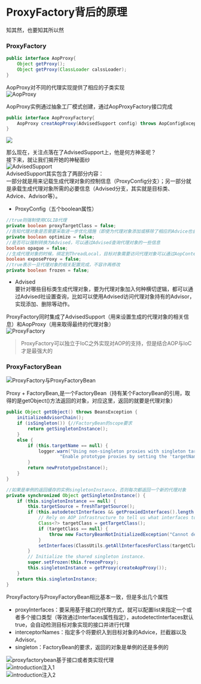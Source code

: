 # ProxyFactory背后的原理  
知其然，也要知其所以然  
### ProxyFactory
```java
public interface AopProxy{
    Object getProxy();
    Object getProxy(ClassLoader calssLoader);
}
```
AopProxy对不同的代理实现提供了相应的子类实现  
![AopProxy](./Image/003/AopProxy.png)  

AopProxy实例通过抽象工厂模式创建，通过AopProxyFactory接口完成  
```java
public interface AopProxyFactory{
    AopProxy creatAopProxy(AdvisedSupport config) throws AopConfigException;//根据AdvisedSupport确定生成什么类型的AopProxy，实际交给DefaultAopProxyFactory实现
}
```
![ ](./Image/003/AopProxyFactory.png)

那么现在，关注点落在了AdvisedSupport上，他是何方神圣呢？  
接下来，就让我们揭开她的神秘面纱  
![AdvisedSupport](./Image/003/AdvisedSupport.png)  
AdvisedSupport其实包含了两部分内容：  
一部分就是用来记载生成代理对象的控制信息（ProxyConfig分支）；另一部分就是承载生成代理对象所需的必要信息（Advised分支，其实就是目标类、Advice、Advisor等）。  

- ProxyConfig（五个boolean属性）  
```java
//true则强制使用CGLIB代理
private boolean proxyTargetClass = false;
//告知代理对象是否需要采取进一步优化措施（即使为代理对象添加或移除了相应的Advice也会被忽略），true则强制使用CGLIB代理
private boolean optimize = false;
//是否可以强制转换为Advised，可以通过Advised查询代理对象的一些信息
boolean opaque = false;
//生成代理对象的时候，绑定到ThreadLocal，目标对象需要访问代理对象可以通过AopContext.currentProxy取得
boolean exposeProxy = false;
//true表示一旦代理对象的相关配置完成，不容许再修改
private boolean frozen = false;
```
- Advised  
要针对哪些目标类生成代理对象，要为代理对象加入何种横切逻辑，都可以通过Advised社设置查询，比如可以使用Advised访问代理对象持有的Advisor，实现添加、删除等动作。

ProxyFactory同时集成了AdvisedSupport（用来设置生成的代理对象的相关信息）和AopProxy（用来取得最终的代理对象）  
![ProxyFactory](./Image/003/ProxyFactory.png)  

>ProxyFactory可以独立于IoC之外实现对AOP的支持，但是结合AOP与IoC才是最强大的  

### ProxyFactoryBean  
![ProxyFactory与ProxyFactoryBean](./Image/003/ProxyFactoryBean.png)  

Proxy + FactoryBean,是一个FactoryBean（持有某个FactoryBean的引用，取得的是getObject()方法返回的对象，对应这里，返回的就要是代理对象）   

```java
public Object getObject() throws BeansException {
    initializeAdvisorChain();
    if (isSingleton()) {//FactoryBean的scope要求
        return getSingletonInstance();
    }
    else {
        if (this.targetName == null) {
            logger.warn("Using non-singleton proxies with singleton targets is often undesirable. " +
                    "Enable prototype proxies by setting the 'targetName' property.");
        }
        return newPrototypeInstance();
    }
}

//如果是单例的返回缓存的实例singletonInstance，否则每次都返回一个新的代理对象
private synchronized Object getSingletonInstance() {
    if (this.singletonInstance == null) {
        this.targetSource = freshTargetSource();
        if (this.autodetectInterfaces && getProxiedInterfaces().length == 0 && !isProxyTargetClass()) {
            // Rely on AOP infrastructure to tell us what interfaces to proxy.
            Class<?> targetClass = getTargetClass();
            if (targetClass == null) {
                throw new FactoryBeanNotInitializedException("Cannot determine target class for proxy");
            }
            setInterfaces(ClassUtils.getAllInterfacesForClass(targetClass, this.proxyClassLoader));
        }
        // Initialize the shared singleton instance.
        super.setFrozen(this.freezeProxy);
        this.singletonInstance = getProxy(createAopProxy());
    }
    return this.singletonInstance;
}
```

ProxyFactory与ProxyFactoryBean相比基本一致，但是多出几个属性  
- proxyInterfaces：要采用基于接口的代理方式，就可以配置list来指定一个或者多个接口类型（等效通过Interfaces属性指定），autodetectInterfaces默认true，会自动检测目标对象实现的接口并进行代理  
- interceptorNames：指定多个将要织入到目标对象的Advice，拦截器以及Advisor。  
- singleton：FactoryBean的要求，返回的对象是单例的还是多例的  


![proxyfactorybean基于接口或者类实现代理](./Image/003/proxyfactorybean基于接口或者类实现代理.png)  
![introduction注入1](./Image/003/introduction注入1.png)  
![introduction注入2](./Image/003/introduction注入2.png)  









